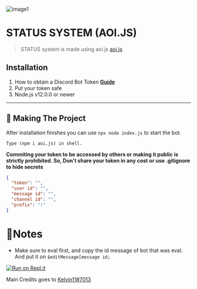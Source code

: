 ![image1](https://user-images.githubusercontent.com/99521910/153735026-b9f61add-d3c4-4680-b80b-c344c433620a.png)
# STATUS SYSTEM (AOI.JS)
> STATUS system is made using aoi.js [aoi.js](https://www.youtube.com/redirect?event=video_description&redir_token=QUFFLUhqazJFYTF0NTNXa0J6d3ZuUE8yTFFqandUeGVYd3xBQ3Jtc0tsa1ItTFVkeE02SEJqcm51T1ozMHhRbW9kS0Qzd2htYTQzajMtSDNuM2NRNTJ6ZUh1MnVXa1BPTzc2VVB6V1JqdkFEX3BzS0d1N1Ixb3RYVGE1YWp0ZlNiejlOX0ZGb3E2eEU4RnROMDVuYzdtbzNQOA&q=https%3A%2F%2Fgithub.com%2FAkaruiDevelopment%2Faoi.js%23readme)

## Installation

1. How to obtain a Discord Bot Token **[Guide](https://discordjs.guide/preparations/setting-up-a-bot-application.html#creating-your-bot)** 
2. Put your token safe
3. Node.js v12.0.0 or newer

---

## 🔎 Making The Project

After installation finishes you can use `npx node index.js` to start the bot.

```
Type (npm i aoi.js) in shell.
```

**Commiting your token to be accessed by others or making it public is strictly prohibited. So, Don't share your token in any cost or use .gitignore to hide secrets**

```json
{
  "token": "",
  "user id": "",
  "message id": "",
  "channel id": "",
  "prefix": "!"
}
```
# 📝Notes
* Make sure to eval first, and copy the id message of bot that was eval. And put it on `$editMessage[message id;`

[![Run on Repl.it](https://repl.it/badge/github/Discord-Bot-Developers1/status-system)](https://repl.it/github/Discord-Bot-Developers1/status-system)

Main Credits goes to [Kelvin11#7013](https://discord.gg/kkhazwM66M)
